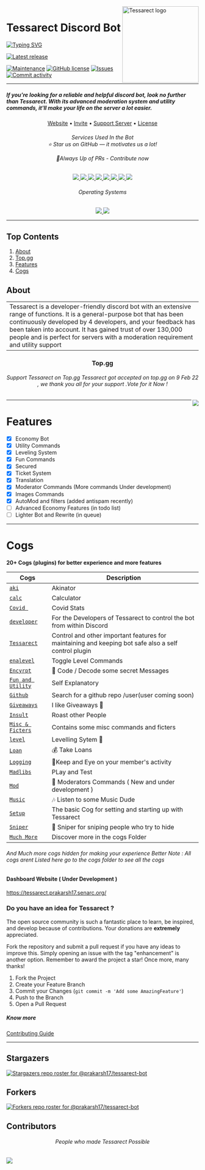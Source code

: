 
<a href="https://discord.com/oauth2/authorize?client_id=916630347746250782&permissions=8&scope=bot&applications.commands">
    <img src="https://raw.githubusercontent.com/prakarsh17/TessarectWebsite/main/assets/img/tessarectnewround.png" alt="Tessarect logo" title="Tessarect" align="right" height="200" />
</a>

# Tessarect Discord Bot 

[![Typing SVG](https://readme-typing-svg.herokuapp.com?font=Share+Tech+Mono&color=FFFF33&height=100&lines=Beep+Boop+!+Hello+this+is+Tessarect;An+advance+and+powerful+bot+;Developed+chiefly+by+prakarsh17+)](https://git.io/typing-svg)

[![Latest release](https://img.shields.io/github/v/release/aregtech/areg-sdk?label=%20%F0%9F%93%A3%20Latest%20release&style=flat&logoColor=b0c0c0&labelColor=363D44)](https://dsc.gg/tessarect)

[![Maintenance](https://img.shields.io/badge/Maintained%3F-yes-green.svg)](https://GitHub.com/Naereen/StrapDown.js/graphs/commit-activity)
[![GitHub license](https://img.shields.io/github/license/prakarsh17/tessarect-bot.svg)](https://github.com/prakarsh17/tessarect-bot/blob/main/LICENSE)
[![Issues](https://img.shields.io/github/issues/prakarsh17/tessarect-bot.svg?colorB=3333ff)](https://github.com/Gorialis/jishaku/issues)
[![Commit activity](https://img.shields.io/github/commit-activity/w/prakarsh17/tessarect-bot.svg)](https://github.com/Gorialis/jishaku/commits)

___
##### If you're looking for a reliable and helpful discord bot, look no further than Tessarect. With its advanced moderation system and utility commands, it'll make your life on the server a lot easier.


</a>
</p>
<p align="center">
  <a href="https://bit.ly/tessarect-website">Website</a>
  •
  <a href="https://discord.com/api/oauth2/authorize?client_id=916630347746250782&permissions=8&scope=bot&applications.commands">Invite</a>
  •
  <a href="https://discord.gg/avpet3NjTE">Support Server</a>
  •
  <a href="https://github.com/prakarsh17/tessarect-bot/blob/main/LICENSE">License</a>
</p>


  <h6 align="center"> Services Used In the Bot<br>⭐ Star us on GitHub — it motivates us a lot!

🔗Always Up of PRs - Contribute now</h6>
  <p align="center">
  <a href="https://www.mongodb.com/">
    <img src="https://img.shields.io/badge/MongoDB-%234ea94b.svg?style=for-the-badge&logo=mongodb&logoColor=white">
  </a>
  <a href="https:wikipedia.org">
    <img src="https://img.shields.io/badge/Wikipedia-%23000000.svg?style=for-the-badge&logo=wikipedia&logoColor=white">
  </a>
  <a href="https:wikipedia.org">
    <img src="https://img.shields.io/badge/Repl.it-%230D101E.svg?style=for-the-badge&logo=replit&logoColor=white">
  </a>
  <a href="#">
    <img src="https://img.shields.io/badge/flask-%23000.svg?style=for-the-badge&logo=flask&logoColor=white">
  </a>
  <a href="#">
    <img src="https://img.shields.io/badge/python-3670A0?style=for-the-badge&logo=python&logoColor=ffdd54">
  </a>
  <a href="#">
    <img src="https://img.shields.io/badge/Spotify-1ED760?style=for-the-badge&logo=spotify&logoColor=white">
  </a>
  <a href="google.com">
    <img src="https://img.shields.io/badge/google-4285F4?style=for-the-badge&logo=google&logoColor=white">
  </a>
  <a href="https://discord.gg/avpet3NjTE">
    <img src="https://img.shields.io/badge/%3CTessa Bot Developers%3E-%237289DA.svg?style=for-the-badge&logo=discord&logoColor=white">
  </a>


  <h6 align="center">Operating Systems </h6>
  <p align="center">
  <a href="#">
    <img src="https://img.shields.io/badge/Linux-FCC624?style=for-the-badge&logo=linux&logoColor=black">
  </a>
  <a href="#">
    <img src="https://img.shields.io/badge/Windows-0078D6?style=for-the-badge&logo=windows&logoColor=white">
  </a>
  </p>
  
<hr>

## Top Contents
1. [About](#About)
2. [Top.gg](#topgg)
3. [Features](#Features)
4. [Cogs](#Cogs)


## About 

<table>
<tr>
<td>
Tessarect is a developer-friendly discord bot with an extensive range of functions. It is a general-purpose bot that has been continuously developed by 4 developers, and your feedback has been taken into account. It has gained trust of over 130,000 people and is perfect for servers with a  moderation requirement and utility support

</td>
</tr>
</table>  
<h3 align="center">Top.gg</h3>
<h6 align="center">Support Tessarect on Top.gg
Tessarect got accepted on top.gg on 9 Feb 22 , we thank you all for your support .Vote for it Now  !</h6>


<a href="https://top.gg/bot/916630347746250782">
  
  <img src="https://top.gg/api/widget/916630347746250782.svg" align="right">
  
</a>

<hr>

# Features
- [x] Economy Bot
- [x] Utility Commands
- [x] Leveling System
- [x] Fun Commands
- [x] Secured
- [x] Ticket System
- [x] Translation
- [x] Moderator Commands (More commands Under development)
- [x] Images Commands 
- [x] AutoMod and filters (added antispam recently)
- [ ] Advanced Economy Features (in todo list)
- [ ] Lighter Bot and Rewrite (in queue)

***


# Cogs
**20+ Cogs (plugins) for better experience and more features** 

| Cogs   | Description |
| ----------- | ----------- |
| [`aki`](./cogs/aki.py)      | Akinator      |
| [`calc`](./cogs/calc.py) | Calculator |
| [`Covid `](./cogs/covid.py) | Covid Stats |
| [`developer`](./cogs/dev.py) |  For the Developers of Tessarect to control the bot from within Discord |
| [`Tessarect`](./cogs/system.py) | Control and other important features for maintaining and keeping bot safe also a self control plugin |
| [`enalevel`](./cogs/enalevel.py) | Toggle Level Commands |
| [`Encyrpt`](./cogs/encyrpted.py) | 👀 Code / Decode some secret Messages |
| [`Fun and Utility`](./cogs/fun.py) | Self Explanatory |
| [`Github`](./cogs/github.py) | Search for a github repo /user(user coming soon) |
| [`Giveaways`](./cogs/giveaway.py) | I like Giveaways 🎉 |
| [`Insult`](./cogs/insult.py) | Roast other People |
| [`Misc & Ficters`](./cogs/misc.py) | Contains some misc commands and ficters|
| [`level`](./cogs/level.py) | Levelling Sytem 🥇|
| [`Loan`](./cogs/loan.py) | 💰 Take Loans |
| [`Logging`](./cogs/logging.py) | 📜Keep and Eye on your member's activity |
| [`Madlibs`](./cogs/madlibs.py) | PLay and Test|
| [`Mod`](./cogs/mod.py) | 🔨 Moderators Commands ( New and under development )|
| [`Music`](./cogs/music.py) | 🎶 Listen to some Music Dude|
| [`Setup`](./cogs/setup.py) | The basic Cog for setting and starting up with Tessarect |
| [`Sniper`](./cogs/snipe.py) | 🔫 Sniper for sniping people who try to hide |
| [`Much More`](./cogs) | Discover more in the cogs Folder |
###### And Much more cogs hidden for making your experience Better Note : All cogs arent Listed here go to the cogs folder to see all the cogs

<h4> Dashboard Website ( Under Development ) </h4>

https://tessarect.prakarsh17.senarc.org/

### Do you have an idea for Tessarect ?
The open source community is such a fantastic place to learn, be inspired, and develop because of contributions. Your donations are **extremely**  appreciated.

Fork the repository and submit a pull request if you have any ideas to improve this. Simply opening an issue with the tag "enhancement" is another option.
Remember to award the project a star! Once more, many thanks!

1. Fork the Project
2. Create your Feature Branch 
3. Commit your Changes (`git commit -m 'Add some AmazingFeature'`)
4. Push to the Branch 
5. Open a Pull Request 
##### Know more

[Contributing Guide](CONTRIBUTING.md)


___
## Stargazers
[![Stargazers repo roster for @prakarsh17/tessarect-bot](https://reporoster.com/stars/dark/prakarsh17/tessarect-bot)](https://github.com/prakarsh17/tessarect-bot/stargazers)
## Forkers
[![Forkers repo roster for @prakarsh17/tessarect-bot](https://reporoster.com/forks/dark/prakarsh17/tessarect-bot)](https://github.com/prakarsh17/tessarect-bot/network/members)

## Contributors

<h6 align=center>People who made Tessarect Possible</h6>
  <a href="https://github.com/prakarsh17/tessarect-bot" align=center>
    <img src="https://contrib.rocks/image?repo=prakarsh17/tessarect-bot" align=center>
  </a>
